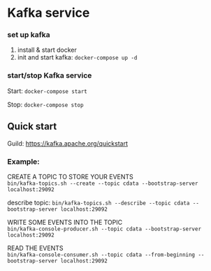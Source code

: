 # Kafka service
### set up kafka
1. install & start docker
2. init and start kafka:
   `docker-compose up -d`

### start/stop Kafka service
 Start: `docker-compose start`

 Stop: `docker-compose stop`
 
## Quick start
Guild: https://kafka.apache.org/quickstart

### Example:
CREATE A TOPIC TO STORE YOUR EVENTS<br>
`bin/kafka-topics.sh --create --topic cdata --bootstrap-server localhost:29092`

describe topic: 
`bin/kafka-topics.sh --describe --topic cdata --bootstrap-server localhost:29092`

WRITE SOME EVENTS INTO THE TOPIC<br>
`bin/kafka-console-producer.sh --topic cdata --bootstrap-server localhost:29092`

READ THE EVENTS<br>
`bin/kafka-console-consumer.sh --topic cdata --from-beginning --bootstrap-server localhost:29092`

